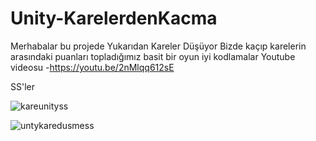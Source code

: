 # Unity-KarelerdenKacma
Merhabalar bu projede Yukarıdan Kareler Düşüyor Bizde kaçıp karelerin arasındaki puanları topladığımız basit bir oyun iyi kodlamalar
Youtube videosu
-https://youtu.be/2nMlqq612sE

SS'ler

![kareunityss](https://user-images.githubusercontent.com/127442030/231596282-1388c882-b8c2-4036-b7c3-d9529fc0d7dc.png)

![untykaredusmess](https://user-images.githubusercontent.com/127442030/231596782-2f78f08a-817a-469c-8bf8-1d7242ed44cd.png)
